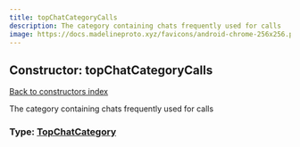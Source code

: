 ```yaml
---
title: topChatCategoryCalls
description: The category containing chats frequently used for calls
image: https://docs.madelineproto.xyz/favicons/android-chrome-256x256.png
---
```

## Constructor: topChatCategoryCalls  
[Back to constructors index](index.md)



The category containing chats frequently used for calls




### Type: [TopChatCategory](../types/TopChatCategory.md)


